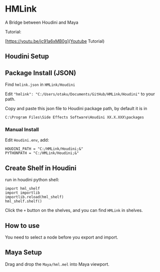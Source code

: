 # HMLink

A Bridge between Houdini and Maya

Tutorial:

[https://youtu.be/jc91a6xMB0g](Youtube Tutorial)

## Houdini Setup

## Package Install (JSON)

Find `hmlink.json` in `HMLink/Houdini`

Edit `"hmlink": "C:/Users/otaku/Documents/GitHub/HMLink/Houdini"` to your path.

Copy and paste this json file to Houdini package path, by default it is in 

```
C:\Program Files\Side Effects Software\Houdini XX.X.XXX\packages
```

### Manual Install

Edit `Houdini.env`, add:

```
HOUDINI_PATH = "C:/HMLink/Houdini;&"
PYTHONPATH = "C:/HMLink/Houdini;&"
```

## Create Shelf in Houdini

run in houdini python shell:

```
import hml_shelf
import importlib
importlib.reload(hml_shelf)
hml_shelf.shelf()

```

Click the `+` button on the shelves, and you can find `HMLink` in shelves.

## How to use

You need to select a node before you export and import.

## Maya Setup

Drag and drop the `Maya/hml.mel` into Maya viewport.
